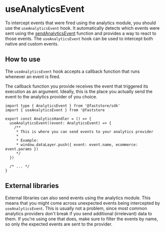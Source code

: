 # useAnalyticsEvent

To intercept events that were fired using the analytics module, you should use the `useAnalyticsEvent` hook. It automatically detects which events were sent using the [sendAnalyticsEvent](/reference/sdk/analytics/sendAnalyticsEvent) function and provides a way to react to those events. The `useAnalyticsEvent` hook can be used to intercept both native and custom events.

## How to use
The `useAnalyticsEvent` hook accepts a callback function that runs whenever an event is fired.

The callback function you provide receives the event that triggered its execution as an argument. Ideally, this is the place you actually send the event to the analytics provider of you choice. 

```tsx
import type { AnalyticsEvent } from '@faststore/sdk'
import { useAnalyticsEvent } from '@faststore

export const AnalyticsHandler = () => {
  useAnalyticsEvent((event: AnalyticsEvent) => {
    /**
     * This is where you can send events to your analytics provider
     *
     * Example:
     * window.dataLayer.push({ event: event.name, ecommerce: event.params })
     */
  })

  /* ... */
}
```

## External libraries

External libraries can also send events using the analytics module. This means that you might come across unexpected events being intercepted by `useAnalyticsEvent`. This is usually not a problem, since most common analytics providers don't break if you send additional (irrelevant) data to them. If you're using one that does, make sure to filter the events by name, so only the expected events are sent to the provider.